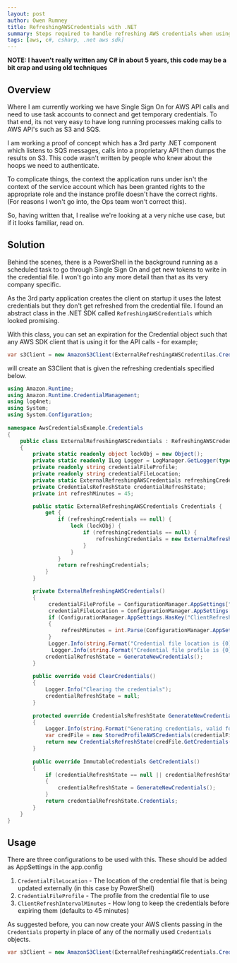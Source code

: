 ```yaml
---
layout: post
author: Owen Rumney
title: RefreshingAWSCredentials with .NET
summary: Steps required to handle refreshing AWS credentials when using the AWS .NET SDK
tags: [aws, c#, csharp, .net aws sdk]
---
```

**NOTE: I haven't really written any C# in about 5 years, this code may be a bit crap and using old techniques**

## Overview

Where I am currently working we have Single Sign On for AWS API calls and need to use task accounts to connect and get temporary credentials. To that end, its not very easy to have long running processes making calls to AWS API's such as S3 and SQS.

I am working a proof of concept which has a 3rd party .NET component which listens to SQS messages, calls into a proprietary API then dumps the results on S3. This code wasn't written by people who knew about the hoops we need to authenticate.

To complicate things, the context the application runs under isn't the context of the service account which has been granted rights to the appropriate role and the instance profile doesn't have the correct rights. (For reasons I won't go into, the Ops team won't correct this).

So, having written that, I realise we're looking at a very niche use case, but if it looks familiar, read on.

## Solution

Behind the scenes, there is a PowerShell in the background running as a scheduled task to go through Single Sign On and get new tokens to write in the credential file. I won't go into any more detail than that as its very company specific.

As the 3rd party application creates the client on startup it uses the latest credentials but they don't get refreshed from the credential file. I found an abstract class in the .NET SDK called `RefreshingAWSCredentials` which looked promising. 

With this class, you can set an expiration for the Credential object such that any AWS SDK client that is using it for the API calls - for example;

```csharp
var s3Client = new AmazonS3Client(ExternalRefreshingAWSCredentilas.Credentials);
``` 

will create an S3Client that is given the refreshing credentials specified below.

```csharp
using Amazon.Runtime;
using Amazon.Runtime.CredentialManagement;
using log4net;
using System;
using System.Configuration;
 
namespace AwsCredentialsExample.Credentials
{
    public class ExternalRefreshingAWSCredentials : RefreshingAWSCredentials
    {
        private static readonly object lockObj = new Object();
        private static readonly ILog Logger = LogManager.GetLogger(typeof(ExternalRefreshingAWSCredentials));
        private readonly string credentialFileProfile;
        private readonly string credentialFileLocation;
        private static ExternalRefreshingAWSCredentials refreshingCredentials;
        private CredentialsRefreshState credentialRefreshState;
        private int refreshMinutes = 45;

        public static ExternalRefreshingAWSCredentials Credentials {
            get {
                if (refreshingCredentials == null) {
                    lock (lockObj) {
                        if (refreshingCredentials == null) {
                            refreshingCredentials = new ExternalRefreshingAWSCredentials();
                        }
                    }
                }
                return refreshingCredentials;
            }
        }

        private ExternalRefreshingAWSCredentials()
        {
             credentialFileProfile = ConfigurationManager.AppSettings["CredentialFileProfile"];
             credentialFileLocation = ConfigurationManager.AppSettings["CredentialFileLocation"];
             if (ConfigurationManager.AppSettings.HasKey("ClientRefreshIntervalMinutes"))
             {
                 refreshMinutes = int.Parse(ConfigurationManager.AppSettings.Get("ClientRefreshIntervalMinutes"));
             }
             Logger.Info(string.Format("Credential file location is {0}", credentialFileLocation));
              Logger.Info(string.Format("Credential file profile is {0}", credentialFileProfile));
            credentialRefreshState = GenerateNewCredentials();
        }
 
        public override void ClearCredentials()
        {
            Logger.Info("Clearing the credentials");
            credentialRefreshState = null;
        }
 
        protected override CredentialsRefreshState GenerateNewCredentials()
        {
            Logger.Info(string.Format("Generating credentials, valid for {0} minutes", refreshMinutes));
            var credFile = new StoredProfileAWSCredentials(credentialFileProfile, credentialFileLocation);
            return new CredentialsRefreshState(credFile.GetCredentials(), DateTime.Now.AddMinutes(refreshMinutes));
        }
 
        public override ImmutableCredentials GetCredentials()
        {
            if (credentialRefreshState == null || credentialRefreshState.Expiration < DateTime.Now)
            {
                credentialRefreshState = GenerateNewCredentials();
            }
            return credentialRefreshState.Credentials;
        }
    }
}

```

## Usage

There are three configurations to be used with this. These should be added as AppSettings in the app.config

1. `CredentialFileLocation` - The location of the credential file that is being updated externally (in this case by PowerShell)
2. `CredentialFileProfile` - The profile from the credential file to use
3. `ClientRefreshIntervalMinutes` - How long to keep the credentials before expiring them (defaults to 45 minutes)

As suggested before, you can now create your AWS clients passing in the `Credentials` property in place of any of the normally used `Credentials` objects.

```csharp
var s3Client = new AmazonS3Client(ExternalRefreshingAWSCredentials.Credentials);
```
